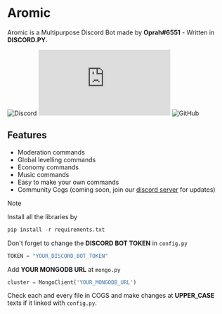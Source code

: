 # Aromic
Aromic is a Multipurpose Discord Bot made by **Oprah#6551** - Written in **DISCORD.PY**.

![Discord](https://img.shields.io/discord/999541224404942848?logo=discord&logoColor=white&label=Server&labelColor=%23616acf&color=%238890eb&link=https%3A%2F%2Fdiscord.gg%2FpdbvV6h5cS) ![Discord](https://img.shields.io/pypi/v/discord.py?logo=discord&logoColor=white&label=Discord) ![GitHub](https://img.shields.io/github/license/MinecraftClyde/Aromic?logo=github)

## Features
- Moderation commands
- Global levelling commands
- Economy commands
- Music commands
- Easy to make your own commands
- Community Cogs (coming soon, join our [discord server](https://discord.gg/pdbvV6h5cS) for updates)

> [!NOTE]
> Install all the libraries by
> ```python
> pip install -r requirements.txt
> ```
> Don't forget to change the **DISCORD BOT TOKEN** in `config.py`
> ```python
> TOKEN = "YOUR_DISCORD_BOT_TOKEN"
> ```
> Add **YOUR MONGODB URL** at `mongo.py`
> ```python
> cluster = MongoClient('YOUR_MONGODB_URL')
> ```
>  Check each and every file in COGS and make changes at **UPPER_CASE** texts if it linked with `config.py`. 
